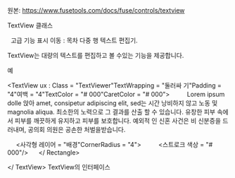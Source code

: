 원본: https://www.fusetools.com/docs/fuse/controls/textview

TextView 클래스

  고급 기능 표시
이동 :
목차
다중 행 텍스트 편집기.

TextView는 대량의 텍스트를 편집하고 볼 수있는 기능을 제공합니다.

예

<TextView ux : Class = "TextViewer"TextWrapping = "둘러싸 기"Padding = "4"여백 = "4"TextColor = "# 000"CaretColor = "# 000">
         Lorem ipsum dolle 앉아 amet, consipetur adipiscing elit, sed는 시간 낭비하지 않고 노동 및 magnolia aliqua. 최소한의 노력으로 그 결과를 산출 할 수 있습니다. 유창한 피부 속에서 피부를 깨끗하게 유지하고 피부를 보호합니다. 예외적 인 신혼 사건은 비 신분증을 드러내며, 공의회 의원은 공손한 처벌을받습니다.

     <사각형 레이어 = "배경"CornerRadius = "4">
         <스트로크 색상 = "# 000"/>
     </ Rectangle>

</ TextView>
TextView의 인터페이스
